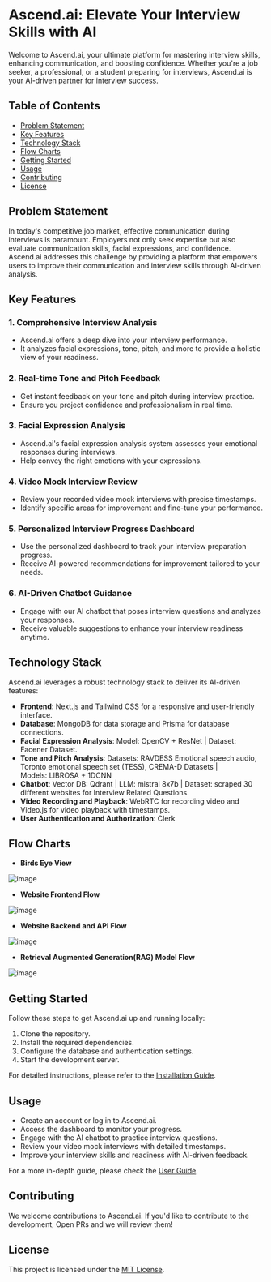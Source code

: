 # Ascend.ai: Elevate Your Interview Skills with AI

Welcome to Ascend.ai, your ultimate platform for mastering interview skills, enhancing communication, and boosting confidence. Whether you're a job seeker, a professional, or a student preparing for interviews, Ascend.ai is your AI-driven partner for interview success.

## Table of Contents

-   [Problem Statement](#problem-statement)
-   [Key Features](#key-features)
-   [Technology Stack](#technology-stack)
-   [Flow Charts](#flow-charts)
-   [Getting Started](#getting-started)
-   [Usage](#usage)
-   [Contributing](#contributing)
-   [License](#license)

## Problem Statement

In today's competitive job market, effective communication during interviews is paramount. Employers not only seek expertise but also evaluate communication skills, facial expressions, and confidence. Ascend.ai addresses this challenge by providing a platform that empowers users to improve their communication and interview skills through AI-driven analysis.

## Key Features

### 1. Comprehensive Interview Analysis

-   Ascend.ai offers a deep dive into your interview performance.
-   It analyzes facial expressions, tone, pitch, and more to provide a holistic view of your readiness.

### 2. Real-time Tone and Pitch Feedback

-   Get instant feedback on your tone and pitch during interview practice.
-   Ensure you project confidence and professionalism in real time.

### 3. Facial Expression Analysis

-   Ascend.ai's facial expression analysis system assesses your emotional responses during interviews.
-   Help convey the right emotions with your expressions.

### 4. Video Mock Interview Review

-   Review your recorded video mock interviews with precise timestamps.
-   Identify specific areas for improvement and fine-tune your performance.

### 5. Personalized Interview Progress Dashboard

-   Use the personalized dashboard to track your interview preparation progress.
-   Receive AI-powered recommendations for improvement tailored to your needs.

### 6. AI-Driven Chatbot Guidance

-   Engage with our AI chatbot that poses interview questions and analyzes your responses.
-   Receive valuable suggestions to enhance your interview readiness anytime.

## Technology Stack

Ascend.ai leverages a robust technology stack to deliver its AI-driven features:

-   **Frontend**: Next.js and Tailwind CSS for a responsive and user-friendly interface.
-   **Database**: MongoDB for data storage and Prisma for database connections.
-   **Facial Expression Analysis**: Model: OpenCV + ResNet | Dataset: Facener Dataset.
-   **Tone and Pitch Analysis**: Datasets: RAVDESS Emotional speech audio, Toronto emotional speech set (TESS), CREMA-D Datasets | Models: LIBROSA + 1DCNN
-   **Chatbot**: Vector DB: Qdrant | LLM: mistral 8x7b | Dataset: scraped 30 different websites for Interview Related Questions.
-   **Video Recording and Playback**: WebRTC for recording video and Video.js for video playback with timestamps.
-   **User Authentication and Authorization**: Clerk

## Flow Charts

- **Birds Eye View**

![image](https://github.com/user-attachments/assets/83fac9d1-cfa6-4bb5-adce-1dc367f4feac)

- **Website Frontend Flow**

![image](https://github.com/user-attachments/assets/64ac0131-fea4-48dd-9e5a-76bb682b1740)

- **Website Backend and API Flow**

![image](https://github.com/user-attachments/assets/42cc8698-9a6f-4b9c-92a8-1432493f277e)

- **Retrieval Augmented Generation(RAG) Model Flow**

![image](https://github.com/user-attachments/assets/2eb5e689-0154-4441-a28e-79a1089fbf90)


## Getting Started

Follow these steps to get Ascend.ai up and running locally:

1. Clone the repository.
2. Install the required dependencies.
3. Configure the database and authentication settings.
4. Start the development server.

For detailed instructions, please refer to the [Installation Guide](/docs/installation.md).

## Usage

-   Create an account or log in to Ascend.ai.
-   Access the dashboard to monitor your progress.
-   Engage with the AI chatbot to practice interview questions.
-   Review your video mock interviews with detailed timestamps.
-   Improve your interview skills and readiness with AI-driven feedback.

For a more in-depth guide, please check the [User Guide](/docs/user-guide.md).

## Contributing

We welcome contributions to Ascend.ai. If you'd like to contribute to the development, Open PRs and we will review them!

## License

This project is licensed under the [MIT License](LICENSE).
